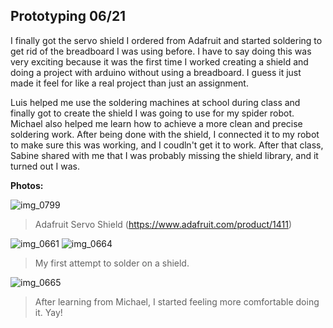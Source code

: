 ## Prototyping 06/21

I finally got the servo shield I ordered from Adafruit and started soldering to get rid of the breadboard I was using before. I have to say doing this was very exciting because it was the first time I worked creating a shield and doing a project with arduino without using a breadboard. I guess it just made it feel for like a real project than just an assignment.

Luis helped me use the soldering machines at school during class and finally got to create the shield I was going to use for my spider robot. Michael also helped me learn how to achieve a more clean and precise soldering work. After being done with the shield, I connected it to my robot to make sure this was working, and I coudln't get it to work. After that class, Sabine shared with me that I was probably missing the shield library, and it turned out I was.


**Photos:**

![img_0799](https://user-images.githubusercontent.com/28915361/27552636-fb3b4dae-5a5c-11e7-8796-521da732e20f.JPG)
> Adafruit Servo Shield (https://www.adafruit.com/product/1411)

![img_0661](https://user-images.githubusercontent.com/28915361/27552581-c8f8db2c-5a5c-11e7-9b84-4218c5dd0d17.JPG)
![img_0664](https://user-images.githubusercontent.com/28915361/27552592-d455f4dc-5a5c-11e7-8da7-b1962bcfa3b5.JPG)
> My first attempt to solder on a shield.

![img_0665](https://user-images.githubusercontent.com/28915361/27552589-d2c5f7d4-5a5c-11e7-9494-be45cfdcc045.JPG)
> After learning from Michael, I started feeling more comfortable doing it. Yay!

